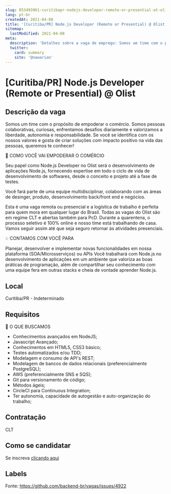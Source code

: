 ```yaml
---
slug: 853493961-curitibapr-nodejs-developer-remote-or-presential-at-olist
lang: pt-br
createdAt: 2021-04-08
title: '[Curitiba/PR] Node.js Developer (Remote or Presential) @ Olist - Vaga de Emprego'
sitemap:
  lastModified: 2021-04-08
meta:
  description: 'Detalhes sobre a vaga de emprego: Somos um time com o propósito de empoderar o comércio. Somos pessoas colaborativas, curiosas, enfrentamos desafios diariamente e valorizamos a liberdade, autonomia e responsabilidade. Se você se identifica com os nossos valores e gosta de criar soluções com impacto positivo na vida das pessoas, queremos te conhecer! 🚀 COMO VOCÊ VAI EMPODERAR O COMÉRCIO Seu papel como Node.js Developer no Olist será o desenvolvimento de aplicações Node.js, fornecendo expertise em todo o ciclo de vida de desenvolvimento de softwares, desde o conceito e projeto até a fase de testes. Você fará parte de uma equipe multidisciplinar, colaborando com as áreas de desinger, produto, desenvolvimento back/front end e negócios. Esta é uma vaga remota ou presencial e a logística de trabalho é perfeita para quem mora em qualquer lugar do Brasil. Todas as vagas do Olist são em regime CLT e abertas também para PcD. Durante a quarentena, o processo seletivo é 100% online e nosso time está trabalhando de casa. Vamos seguir assim até que seja seguro retornar às atividades presenciais.  💡 CONTAMOS COM VOCÊ PARA Planejar, desenvolver e implementar novas funcionalidades em nossa plataforma (SOA/Microsserviços) ou APIs Você trabalhará com Node.js no desenvolvimento de aplicações em um ambiente que valoriza as boas práticas de programação, além de compartilhar seu conhecimento com uma equipe fera em outras stacks e cheia de vontade aprender Node.js.'
  twitter:
    card: summary
    site: '@nawarian'
---
```


# [Curitiba/PR] Node.js Developer (Remote or Presential) @ Olist

## Descrição da vaga

Somos um time com o propósito de empoderar o comércio. Somos pessoas colaborativas, curiosas, enfrentamos desafios diariamente e valorizamos a liberdade, autonomia e responsabilidade. Se você se identifica com os nossos valores e gosta de criar soluções com impacto positivo na vida das pessoas, queremos te conhecer!

🚀 COMO VOCÊ VAI EMPODERAR O COMÉRCIO

Seu papel como Node.js Developer no Olist será o desenvolvimento de aplicações Node.js, fornecendo expertise em todo o ciclo de vida de desenvolvimento de softwares, desde o conceito e projeto até a fase de testes.

Você fará parte de uma equipe multidisciplinar, colaborando com as áreas de desinger, produto, desenvolvimento back/front end e negócios.

Esta é uma vaga remota ou presencial e a logística de trabalho é perfeita para quem mora em qualquer lugar do Brasil. Todas as vagas do Olist são em regime CLT e abertas também para PcD. Durante a quarentena, o processo seletivo é 100% online e nosso time está trabalhando de casa. Vamos seguir assim até que seja seguro retornar às atividades presenciais. 

💡 CONTAMOS COM VOCÊ PARA

Planejar, desenvolver e implementar novas funcionalidades em nossa plataforma (SOA/Microsserviços) ou APIs
Você trabalhará com Node.js no desenvolvimento de aplicações em um ambiente que valoriza as boas práticas de programação, além de compartilhar seu conhecimento com uma equipe fera em outras stacks e cheia de vontade aprender Node.js.

## Local

Curitiba/PR - Indeterminado

## Requisitos

🔎 O QUE BUSCAMOS

- Conhecimentos avançados em NodeJS;
- Javascript Avançado;
- Conhecimentos em HTML5, CSS3 básico;
- Testes automatizados e/ou TDD;
- Modelagem e consumo de API's REST;
- Modelagem de bancos de dados relacionais (preferencialmente PostgreSQL);
- AWS (preferencialmente SNS e SQS);
- Git para versionamento de código;
- Métodos ágeis;
- CircleCI para Continuous Integration;
- Ter autonomia, capacidade de autogestão e auto-organização do trabalho;

## Contratação

CLT

## Como se candidatar

Se inscreva [clicando aqui](https://www.pyjobs.com.br/job/2388)

## Labels



Fonte: https://github.com/backend-br/vagas/issues/4922